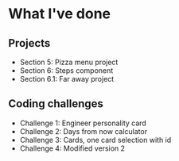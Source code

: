# What I've done

## Projects

- Section 5: Pizza menu project
- Section 6: Steps component
- Section 6.1: Far away project

## Coding challenges

- Challenge 1: Engineer personality card
- Challenge 2: Days from now calculator
- Challenge 3: Cards, one card selection with id
- Challenge 4: Modified version 2
